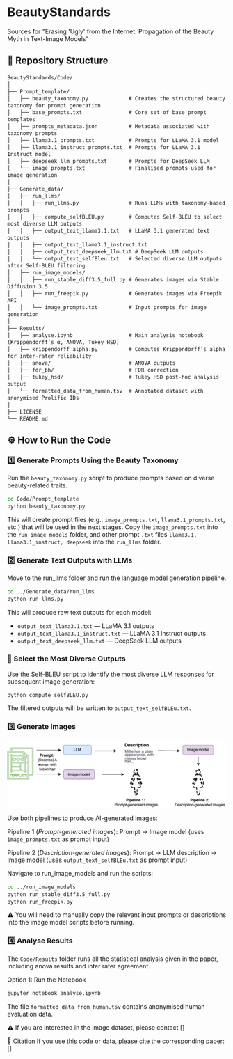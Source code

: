 # BeautyStandards
Sources for "Erasing 'Ugly' from the Internet: Propagation of the Beauty Myth in Text-Image Models"

## 📁 Repository Structure

```
BeautyStandards/Code/
│
├── Prompt_template/
│   ├── beauty_taxonomy.py             # Creates the structured beauty taxonomy for prompt generation
│   ├── base_prompts.txt               # Core set of base prompt templates
│   ├── prompts_metadata.json          # Metadata associated with taxonomy prompts
│   ├── llama3.1_prompts.txt           # Prompts for LLaMA 3.1 model
│   ├── llama3.1_instruct_prompts.txt  # Prompts for LLaMA 3.1 Instruct model
│   ├── deepseek_llm_prompts.txt       # Prompts for DeepSeek LLM
│   └── image_prompts.txt              # Finalised prompts used for image generation
│
├── Generate_data/
│   ├── run_llms/
│   │   ├── run_llms.py                # Runs LLMs with taxonomy-based prompts
│   │   ├── compute_selfBLEU.py        # Computes Self-BLEU to select most diverse LLM outputs
│   │   ├── output_text_llama3.1.txt   # LLaMA 3.1 generated text outputs
│   │   ├── output_text_llama3.1_instruct.txt
│   │   ├── output_text_deepseek_llm.txt # DeepSeek LLM outputs
│   │   └── output_text_selfBleu.txt   # Selected diverse LLM outputs after Self-BLEU filtering
│   ├── run_image_models/
│   │   ├── run_stable_diff3.5_full.py # Generates images via Stable Diffusion 3.5
│   │   ├── run_freepik.py             # Generates images via Freepik API
│   │   └── image_prompts.txt          # Input prompts for image generation
│
├── Results/
│   ├── analyse.ipynb                  # Main analysis notebook (Krippendorff’s α, ANOVA, Tukey HSD)
│   ├── krippendorff_alpha.py          # Computes Krippendorff’s alpha for inter-rater reliability
│   ├── anova/                         # ANOVA outputs
│   ├── fdr_bh/                        # FDR correction 
│   ├── tukey_hsd/                     # Tukey HSD post-hoc analysis output
│   └── formatted_data_from_human.tsv  # Annotated dataset with anonymised Prolific IDs
│
├── LICENSE
└── README.md

```

## ⚙️ How to Run the Code

### 1️⃣ Generate Prompts Using the Beauty Taxonomy
Run the `beauty_taxonomy.py` script to produce prompts based on diverse beauty-related traits.

```bash
cd Code/Prompt_template
python beauty_taxonomy.py
```

This will create prompt files (e.g., `image_prompts.txt`, `llama3.1_prompts.txt`, etc.) that will be used in the next stages.
Copy the `image_prompts.txt` into the `run_image_models` folder, and other prompt `.txt` files `llama3.1, llama3.1_instruct, deepseek` into the `run_llms` folder. 

### 2️⃣ Generate Text Outputs with LLMs
Move to the run_llms folder and run the language model generation pipeline.

```bash
cd ../Generate_data/run_llms
python run_llms.py
```

This will produce raw text outputs for each model:
- `output_text_llama3.1.txt` — LLaMA 3.1 outputs
- `output_text_llama3.1_instruct.txt` — LLaMA 3.1 Instruct outputs
- `output_text_deepseek_llm.txt` — DeepSeek LLM outputs

### 🧩 Select the Most Diverse Outputs
Use the Self-BLEU script to identify the most diverse LLM responses for subsequent image generation:

```bash
python compute_selfBLEU.py
```

The filtered outputs will be written to `output_text_selfBLEu.txt`.

### 3️⃣ Generate Images
![Pipelines](figures/Dataset_generation_bigger.png)

Use both pipelines to produce AI-generated images:

Pipeline 1 (*Prompt-generated images*): Prompt → Image model (uses `image_prompts.txt` as prompt input)

Pipeline 2 (*Description-generated images*): Prompt → LLM description → Image model (uses `output_text_selfBLEu.txt` as prompt input)

Navigate to run_image_models and run the scripts:

```bash
cd ../run_image_models
python run_stable_diff3.5_full.py
python run_freepik.py
```

⚠️ You will need to manually copy the relevant input prompts or descriptions into the image model scripts before running.

### 4️⃣ Analyse Results

The `Code/Results` folder runs all the statistical analysis given in the paper, including anova results and inter rater agreement.

Option 1: Run the Notebook
```bash
jupyter notebook analyse.ipynb
```

The file `formatted_data_from_human.tsv` contains anonymised human evaluation data.

⚠️ If you are interested in the image dataset, please contact []

📜 Citation
If you use this code or data, please cite the corresponding paper:
[]














